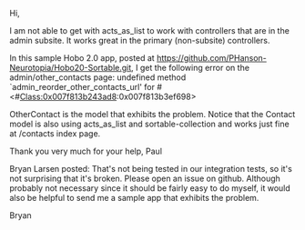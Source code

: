 Hi,

I am not able to get <sortable-collection > with acts_as_list to work with controllers that are in the admin subsite. 
It works great in the primary (non-subsite) controllers.

In this sample Hobo 2.0 app, posted at https://github.com/PHanson-Neurotopia/Hobo20-Sortable.git, 
I get the following error on the admin/other_contacts page: 
undefined method `admin_reorder_other_contacts_url' for #<#<Class:0x007f813b243ad8>:0x007f813b3ef698>

OtherContact is the model that exhibits the problem. 
Notice that the Contact model is also using acts_as_list and sortable-collection and works just fine at /contacts index page.

Thank you very much for your help,
 Paul

Bryan Larsen posted:
That's not being tested in our integration tests, so it's not 
surprising that it's broken.   Please open an issue on github. 
Although probably not necessary since it should be fairly easy to do 
myself, it would also be helpful to send me a sample app that exhibits 
the problem. 

Bryan